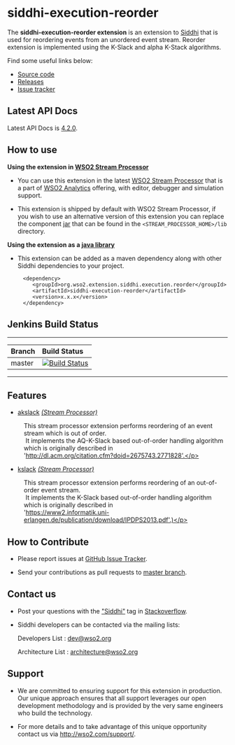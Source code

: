 siddhi-execution-reorder
======================================

The **siddhi-execution-reorder extension** is an extension to <a target="_blank" href="https://wso2.github.io/siddhi">Siddhi</a> that is used for reordering events from an unordered event stream.
Reorder extension is implemented using the K-Slack and alpha K-Stack algorithms.

Find some useful links below:

* <a target="_blank" href="https://github.com/wso2-extensions/siddhi-execution-reorder">Source code</a>
* <a target="_blank" href="https://github.com/wso2-extensions/siddhi-execution-reorder/releases">Releases</a>
* <a target="_blank" href="https://github.com/wso2-extensions/siddhi-execution-reorder/issues">Issue tracker</a>

## Latest API Docs 

Latest API Docs is <a target="_blank" href="https://wso2-extensions.github.io/siddhi-execution-reorder/api/4.2.0">4.2.0</a>.

## How to use 

**Using the extension in <a target="_blank" href="https://github.com/wso2/product-sp">WSO2 Stream Processor</a>**

* You can use this extension in the latest <a target="_blank" href="https://github.com/wso2/product-sp/releases">WSO2 Stream Processor</a> that is a part of <a target="_blank" href="http://wso2.com/analytics?utm_source=gitanalytics&utm_campaign=gitanalytics_Jul17">WSO2 Analytics</a> offering, with editor, debugger and simulation support. 

* This extension is shipped by default with WSO2 Stream Processor, if you wish to use an alternative version of this extension you can replace the component <a target="_blank" href="https://github.com/wso2-extensions/siddhi-execution-reorder/releases">jar</a> that can be found in the `<STREAM_PROCESSOR_HOME>/lib` directory.

**Using the extension as a <a target="_blank" href="https://wso2.github.io/siddhi/documentation/running-as-a-java-library">java library</a>**

* This extension can be added as a maven dependency along with other Siddhi dependencies to your project.

```
     <dependency>
        <groupId>org.wso2.extension.siddhi.execution.reorder</groupId>
        <artifactId>siddhi-execution-reorder</artifactId>
        <version>x.x.x</version>
     </dependency>
```

## Jenkins Build Status

---

|  Branch | Build Status |
| :------ |:------------ | 
| master  | [![Build Status](https://wso2.org/jenkins/job/siddhi/job/siddhi-execution-reorder/badge/icon)](https://wso2.org/jenkins/job/siddhi/job/siddhi-execution-reorder/) |

---

## Features

* <a target="_blank" href="https://wso2-extensions.github.io/siddhi-execution-reorder/api/4.2.0/#akslack-stream-processor">akslack</a> *<a target="_blank" href="https://wso2.github.io/siddhi/documentation/siddhi-4.0/#stream-processor">(Stream Processor)</a>*<br><div style="padding-left: 1em;"><p>This stream processor extension performs reordering of an event stream which is out of order.<br>&nbsp;It implements the AQ-K-Slack based out-of-order handling algorithm which is originally described in <br>'http://dl.acm.org/citation.cfm?doid=2675743.2771828'.</p></div>
* <a target="_blank" href="https://wso2-extensions.github.io/siddhi-execution-reorder/api/4.2.0/#kslack-stream-processor">kslack</a> *<a target="_blank" href="https://wso2.github.io/siddhi/documentation/siddhi-4.0/#stream-processor">(Stream Processor)</a>*<br><div style="padding-left: 1em;"><p>This stream processor extension performs reordering of an out-of-order event stream.<br>&nbsp;It implements the K-Slack based out-of-order handling algorithm which is originally described in <br>'https://www2.informatik.uni-erlangen.de/publication/download/IPDPS2013.pdf'.)</p></div>

## How to Contribute
 
  * Please report issues at <a target="_blank" href="https://github.com/wso2-extensions/siddhi-execution-reorder/issues">GitHub Issue Tracker</a>.
  
  * Send your contributions as pull requests to <a target="_blank" href="https://github.com/wso2-extensions/siddhi-execution-reorder/tree/master">master branch</a>. 
 
## Contact us 

 * Post your questions with the <a target="_blank" href="http://stackoverflow.com/search?q=siddhi">"Siddhi"</a> tag in <a target="_blank" href="http://stackoverflow.com/search?q=siddhi">Stackoverflow</a>. 
 
 * Siddhi developers can be contacted via the mailing lists:
 
    Developers List   : [dev@wso2.org](mailto:dev@wso2.org)
    
    Architecture List : [architecture@wso2.org](mailto:architecture@wso2.org)
 
## Support 

* We are committed to ensuring support for this extension in production. Our unique approach ensures that all support 
leverages our open development methodology and is provided by the very same engineers who build the technology. 

* For more details and to take advantage of this unique opportunity contact us via <a target="_blank" href="http://wso2
.com/support?utm_source=gitanalytics&utm_campaign=gitanalytics_Jul17">http://wso2.com/support/</a>. 

